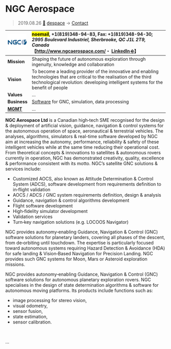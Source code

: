 # NGC Aerospace
> 2019.08.26 [🚀](../../index/index.md) [despace](../index.md) → [Contact](../contact.md)

|[![](../f/con/n/ngc_as_logo1_thumb.png)](../f/con/n/ngc_as_logo1.png)|<mark>noemail</mark>, +1(819)348-94-83, Fax: +1(819)348-94-30;<br> *2995 Boulevard Industriel, Sherbrooke, QC J1L 2T9, Canada*<br> 【<http://www.ngcaerospace.com/>・ [LinkedIn ⎆](https://www.linkedin.com/company/ngc-aerospace-ltd)】|
|:--|:--|
|**Mission**|Shaping the future of autonomous exploration through ingenuity, knowledge and collaboration|
|**Vision**|To become a leading provider of the innovative and enabling technologies that are critical to the realisation of the third technological revolution: developing intelligent systems for the benefit of people|
|**Values**|…|
|**Business**|[Software](../soft.md) for GNC, simulation, data processing|
|**[MGMT](../mgmt.md)**|…|

**NGC Aerospace Ltd** is a Canadian high‑tech SME recognised for the design & deployment of artificial vision, guidance, navigation & control systems for the autonomous operation of space, aeronautical & terrestrial vehicles. The analyses, algorithms, simulators & real-time software developed by NGC aim at increasing the autonomy, performance, reliability & safety of these intelligent vehicles while at the same time reducing their operational cost. From theoretical concepts & innovations to satellites & autonomous rovers currently in operation, NGC has demonstrated creativity, quality, excellence & performance consistent with its motto. NGC’s satellite GNC solutions & services include:

   - Customized AOCS, also known as Attitude Determination & Control System (ADCS), software development from requirements definition to in‑flight validation
   - AOCS / ADCS / GNC system requirements definition, design & analysis
   - Guidance, navigation & control algorithms development
   - Flight software development
   - High‑fidelity simulator development
   - Validation services
   - Turn‑key navigation solutions (e.g. LOCOOS Navigator)

NGC provides autonomy‑enabling Guidance, Navigation & Control (GNC) software solutions for planetary landers, covering all phases of the descent, from de‑orbiting until touchdown. The expertise is particularly focused toward autonomous systems requiring Hazard Detection & Avoidance (HDA) for safe landing & Vision‑Based Navigation for Precision Landing. NGC provides such GNC systems for Moon, Mars or Asteroid exploration missions.

NGC provides autonomy‑enabling Guidance, Navigation & Control (GNC) software solutions for autonomous planetary exploration rovers. NGC specialises in the design of state determination algorithms & software for autonomous moving platforms. Its products include functions such as:

   - image processing for stereo vision,
   - visual odometry,
   - sensor fusion,
   - state estimation,
   - sensor calibration.

<p style="page-break-after:always"> </p>

…
